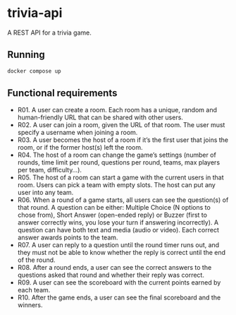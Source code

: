 # trivia-api

A REST API for a trivia game.

## Running

```bash
docker compose up
```

## Functional requirements

- R01. A user can create a room. Each room has a unique, random and human-friendly URL that can be shared with other users.
- R02. A user can join a room, given the URL of that room. The user must specify a username when joining a room.
- R03. A user becomes the host of a room if it’s the first user that joins the room, or if the former host(s) left the room.
- R04. The host of a room can change the game’s settings (number of rounds, time limit per round, questions per round, teams, max players per team, difficulty…).
- R05. The host of a room can start a game with the current users in that room. Users can pick a team with empty slots. The host can put any user into any team.
- R06. When a round of a game starts, all users can see the question(s) of that round. A question can be either: Multiple Choice (N options to chose from), Short Answer (open-ended reply) or Buzzer (first to answer correctly wins, you lose your turn if answering incorrectly). A question can have both text and media (audio or video). Each correct answer awards points to the team.
- R07. A user can reply to a question until the round timer runs out, and they must not be able to know whether the reply is correct until the end of the round.
- R08. After a round ends, a user can see the correct answers to the questions asked that round and whether their reply was correct.
- R09. A user can see the scoreboard with the current points earned by each team.
- R10. After the game ends, a user can see the final scoreboard and the winners.
